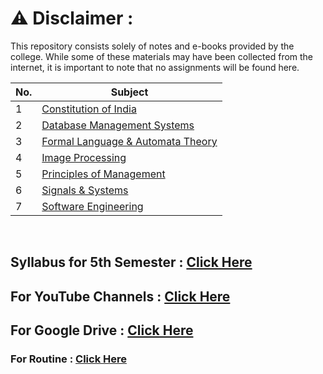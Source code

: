 # ⚠️ Disclaimer :
This repository consists solely of notes and e-books provided by the college. While some of these materials may have been collected from the internet, it is important to note that no assignments will be found here.

| No. | Subject |
| --- | --- |
| 1 | [Constitution of India](https://github.com/therandomuser03/sem5-notes/tree/main/Notes/Constitution%20of%20India) |
| 2 | [Database Management Systems](https://github.com/therandomuser03/sem5-notes/tree/main/Notes/Database%20Management%20Systems) |
| 3 | [Formal Language & Automata Theory](https://github.com/therandomuser03/sem5-notes/tree/main/Notes/Formal%20Language%20%26%20Automata%20Theory) |
| 4 | [Image Processing](https://github.com/therandomuser03/sem5-notes/tree/main/Notes/Image%20Processing) |
| 5 | [Principles of Management](https://github.com/therandomuser03/sem5-notes/tree/main/Notes/Principles%20of%20Management/previous%20year%20notes) |
| 6 | [Signals & Systems](https://github.com/therandomuser03/sem5-notes/tree/main/Notes/Signals%20%26%20Systems) |
| 7 | [Software Engineering](https://github.com/therandomuser03/sem5-notes/tree/main/Notes/Software%20Engineering ) |

<br>

## Syllabus for 5th Semester : [Click Here](https://drive.google.com/file/d/11FvqsjpIG2sDtwVDdVhqId8CMvw7mCzS/view?usp=sharing)


## For YouTube Channels : [Click Here](https://drive.google.com/file/d/1jCkZ4nmIXU-Co2KT0NdqthhhkH1LF29I/view?usp=sharing)


## For Google Drive : [Click Here](https://drive.google.com/drive/folders/1XjQCjO2aKONXBJ-1oBIU1DbAla51hJrP?usp=sharing)


<!-- ### For Term 1 Syllabus : [Click Here](https://github.com/therandomuser03/sem5-notes/tree/main/Term%201) -->


### For Routine : [Click Here](https://drive.google.com/file/d/1LjXdM0WXCqs2aAYOEbKilQ-G75FQyyAA/view?usp=sharing)
